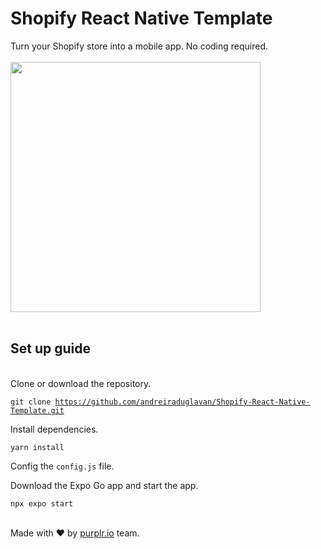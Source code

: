 # Shopify React Native Template

Turn your Shopify store into a mobile app. No coding required. 
<br />
<br />
<img src='./assets/mobile-app-for-shopify.png' width='400' />
<br />
<br />

## Set up guide

<br />
Clone or download the repository.

<code>git clone https://github.com/andreiraduglavan/Shopify-React-Native-Template.git</code>

Install dependencies.

<code>yarn install</code>

Config the <code>config.js</code> file.

Download the Expo Go app and start the app.

<code>npx expo start</code>

<br />
Made with ❤️ by <a href="https://purplr.io">purplr.io</a> team.

